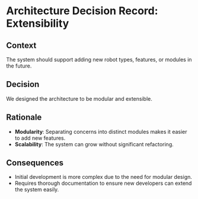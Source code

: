 # Architecture Decision Record: Extensibility

## Context
The system should support adding new robot types, features, or modules in the future.

## Decision
We designed the architecture to be modular and extensible.

## Rationale
- **Modularity**: Separating concerns into distinct modules makes it easier to add new features.
- **Scalability**: The system can grow without significant refactoring.

## Consequences
- Initial development is more complex due to the need for modular design.
- Requires thorough documentation to ensure new developers can extend the system easily.